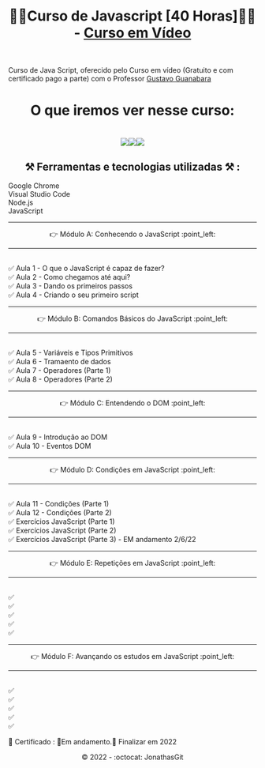  <h1 align="center">🚧🚀Curso de Javascript [40 Horas]🚀🚧 - <a href="https://www.cursoemvideo.com/">Curso em Vídeo</a></h1><br>
 
Curso de Java Script, oferecido pelo Curso em vídeo (Gratuito e com certificado pago a parte) com o Professor <a href="https://github.com/gustavoguanabara">Gustavo Guanabara</a>


<h1 align="center"> O que iremos ver nesse curso:</h1>

<h1 align="center"><img src="https://img.shields.io/badge/HTML5-E34F26?style=for-the-badge&logo=html5&logoColor=white"><img src="https://img.shields.io/badge/CSS3-1572B6?style=for-the-badge&logo=css3&logoColor=white"><img src="https://img.shields.io/badge/JavaScript-F7DF1E?style=for-the-badge&logo=javascript&logoColor=black"></h1>

<h2 align="center">⚒️ Ferramentas e tecnologias utilizadas ⚒️ :</h2>

Google Chrome<br>
Visual Studio Code<br>
Node.js<br>
JavaScript<br>

 <hr>
 <p align="center">👉  Módulo A: Conhecendo o JavaScript :point_left: </p>
 <hr>
 <br>
 ✅ Aula 1 - O que o JavaScript é capaz de fazer? <br>
 ✅ Aula 2 - Como chegamos até aqui? <br>
 ✅ Aula 3 - Dando os primeiros passos <br>
 ✅ Aula 4 - Criando o seu primeiro script <br>
 
  <hr>
 <p align="center">👉  Módulo B: Comandos Básicos do JavaScript :point_left: </p>
 <hr>
 <br>
 ✅ Aula 5 - Variáveis e Tipos Primitivos<br>
 ✅ Aula 6 - Tramaento de dados<br>
 ✅ Aula 7 - Operadores (Parte 1)<br>
 ✅ Aula 8 - Operadores (Parte 2)<br>
 
  <hr>
 <p align="center">👉  Módulo C: Entendendo o DOM :point_left: </p>
 <hr>
 <br>
 ✅ Aula 9 - Introdução ao DOM<br>
 ✅ Aula 10 - Eventos DOM <br>
 
  <hr>
 <p align="center">👉  Módulo D: Condições em JavaScript :point_left: </p>
 <hr>
 <br>
 ✅  Aula 11 - Condições (Parte 1)<br>
 ✅  Aula 12 - Condições (Parte 2)<br>
 ✅  Exercícios JavaScript (Parte 1)<br>
 ✅  Exercícios JavaScript (Parte 2)<br>
 ✅  Exercícios JavaScript (Parte 3) - EM andamento 2/6/22<br>
 
  <hr>
 <p align="center">👉  Módulo E: Repetições em JavaScript :point_left: </p>
 <hr>
 <br>
 ✅ <br>
 ✅ <br>
 ✅ <br>
 ✅ <br>
 ✅ <br>
 
 
 
  <hr>
 <p align="center">👉  Módulo F: Avançando os estudos em JavaScript :point_left: </p>
 <hr>
 <br>
 ✅ <br>
 ✅ <br>
 ✅ <br>
 ✅ <br>
 ✅ <br>
 
 




🎯 Certificado : 🚧Em andamento.🚧 Finalizar em 2022 <br>

<p align="center">©️ 2022 - :octocat: JonathasGit </p>
